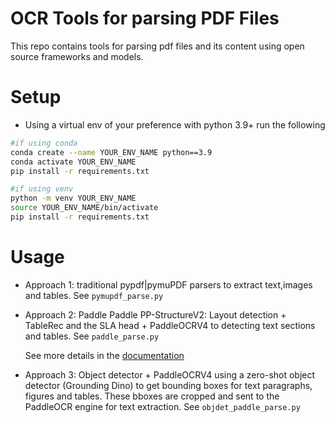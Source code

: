 # OCR Tools for parsing PDF Files

This repo contains tools for parsing pdf files and its content using open source frameworks and models.

# Setup 

- Using a virtual env of your preference with python 3.9+ run the following

```bash
#if using conda
conda create --name YOUR_ENV_NAME python==3.9 
conda activate YOUR_ENV_NAME
pip install -r requirements.txt
```

```bash
#if using venv
python -m venv YOUR_ENV_NAME
source YOUR_ENV_NAME/bin/activate
pip install -r requirements.txt
```

# Usage

- Approach 1: traditional pypdf|pymuPDF parsers to extract text,images and tables. See `pymupdf_parse.py`

- Approach 2: Paddle Paddle PP-StructureV2: Layout detection + TableRec and the SLA head + PaddleOCRV4 to detecting text sections and tables. See `paddle_parse.py`

    See more details in the [documentation](https://github.com/PaddlePaddle/PaddleOCR/blob/main/ppstructure/docs/quickstart_en.md)

- Approach 3: Object detector + PaddleOCRV4 using a zero-shot object detector (Grounding Dino) to get bounding boxes for text paragraphs, figures and tables. These bboxes are cropped and sent to the PaddleOCR engine for text extraction. See `objdet_paddle_parse.py`